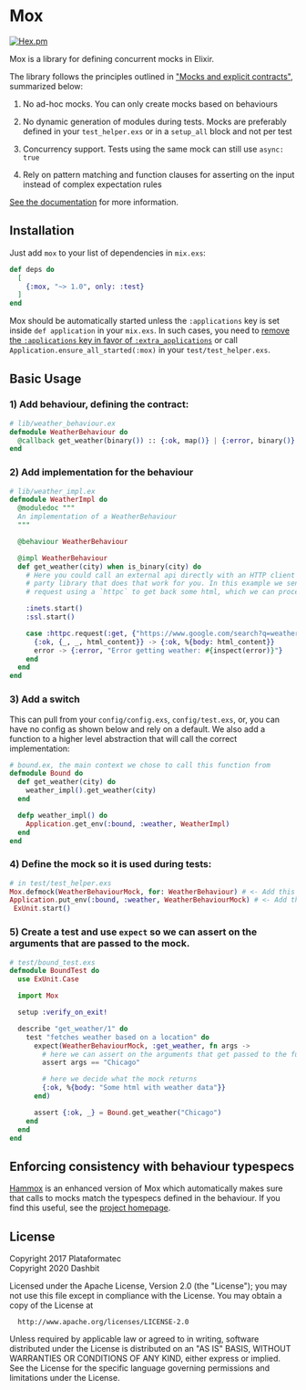 # Mox

[![Hex.pm](https://img.shields.io/hexpm/v/mox.svg?style=flat-square)](https://hex.pm/packages/mox)

Mox is a library for defining concurrent mocks in Elixir.

The library follows the principles outlined in ["Mocks and explicit contracts"](https://dashbit.co/blog/mocks-and-explicit-contracts), summarized below:

  1. No ad-hoc mocks. You can only create mocks based on behaviours

  2. No dynamic generation of modules during tests. Mocks are preferably defined in your `test_helper.exs` or in a `setup_all` block and not per test

  3. Concurrency support. Tests using the same mock can still use `async: true`

  4. Rely on pattern matching and function clauses for asserting on the
     input instead of complex expectation rules

[See the documentation](https://hexdocs.pm/mox) for more information.

## Installation

Just add `mox` to your list of dependencies in `mix.exs`:

```elixir
def deps do
  [
    {:mox, "~> 1.0", only: :test}
  ]
end
```

Mox should be automatically started unless the `:applications` key is set inside `def application` in your `mix.exs`. In such cases, you need to [remove the `:applications` key in favor of `:extra_applications`](https://elixir-lang.org/blog/2017/01/05/elixir-v1-4-0-released/#application-inference) or call `Application.ensure_all_started(:mox)` in your `test/test_helper.exs`.

## Basic Usage

### 1) Add behaviour, defining the contract:
```elixir
# lib/weather_behaviour.ex
defmodule WeatherBehaviour do
  @callback get_weather(binary()) :: {:ok, map()} | {:error, binary()}
end
```

### 2) Add implementation for the behaviour
```elixir
# lib/weather_impl.ex
defmodule WeatherImpl do
  @moduledoc """
  An implementation of a WeatherBehaviour
  """

  @behaviour WeatherBehaviour

  @impl WeatherBehaviour
  def get_weather(city) when is_binary(city) do
    # Here you could call an external api directly with an HTTP client or use a third
    # party library that does that work for you. In this example we send a
    # request using a `httpc` to get back some html, which we can process later.

    :inets.start()
    :ssl.start()

    case :httpc.request(:get, {"https://www.google.com/search?q=weather+#{city}", []}, [], []) do
      {:ok, {_, _, html_content}} -> {:ok, %{body: html_content}}
      error -> {:error, "Error getting weather: #{inspect(error)}"}
    end
  end
end
```

### 3) Add a switch
This can pull from your `config/config.exs`, `config/test.exs`, or, you can have no config as shown below and rely on a default. We also add a function to a higher level abstraction that will call the correct implementation:
```elixir
# bound.ex, the main context we chose to call this function from
defmodule Bound do
  def get_weather(city) do
    weather_impl().get_weather(city)
  end

  defp weather_impl() do
    Application.get_env(:bound, :weather, WeatherImpl)
  end
end
```

### 4) Define the mock so it is used during tests:
```elixir
# in test/test_helper.exs
Mox.defmock(WeatherBehaviourMock, for: WeatherBehaviour) # <- Add this
Application.put_env(:bound, :weather, WeatherBehaviourMock) # <- Add this
 ExUnit.start()
```

### 5) Create a test and use `expect` so we can assert on the arguments that are passed to the mock.
```elixir
# test/bound_test.exs
defmodule BoundTest do
  use ExUnit.Case

  import Mox

  setup :verify_on_exit!

  describe "get_weather/1" do
    test "fetches weather based on a location" do
      expect(WeatherBehaviourMock, :get_weather, fn args ->
        # here we can assert on the arguments that get passed to the function
        assert args == "Chicago"

        # here we decide what the mock returns
        {:ok, %{body: "Some html with weather data"}}
      end)

      assert {:ok, _} = Bound.get_weather("Chicago")
    end
  end
end
```

## Enforcing consistency with behaviour typespecs

[Hammox](https://github.com/msz/hammox) is an enhanced version of Mox which automatically makes sure that calls to mocks match the typespecs defined in the behaviour. If you find this useful, see the [project homepage](https://github.com/msz/hammox).

## License

Copyright 2017 Plataformatec \
Copyright 2020 Dashbit

  Licensed under the Apache License, Version 2.0 (the "License");
  you may not use this file except in compliance with the License.
  You may obtain a copy of the License at

      http://www.apache.org/licenses/LICENSE-2.0

  Unless required by applicable law or agreed to in writing, software
  distributed under the License is distributed on an "AS IS" BASIS,
  WITHOUT WARRANTIES OR CONDITIONS OF ANY KIND, either express or implied.
  See the License for the specific language governing permissions and
  limitations under the License.
